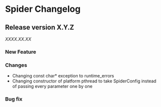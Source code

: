 Spider Changelog
================

## Release version X.Y.Z
*XXXX.XX.XX*

### New Feature

### Changes
* Changing const char* exception to runtime_errors
* Changing constructor of platform pthread to take SpiderConfig instead of passing every parameter one by one

### Bug fix
